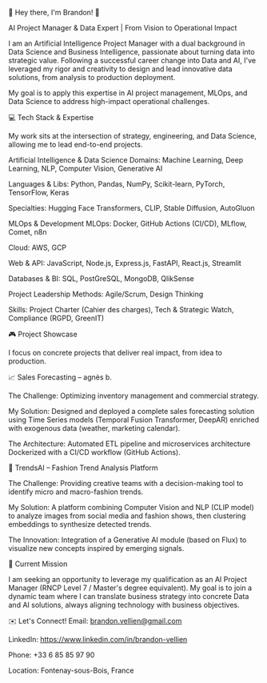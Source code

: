👋 Hey there, I'm Brandon! 🚀

AI Project Manager & Data Expert | From Vision to Operational Impact

I am an Artificial Intelligence Project Manager with a dual background in Data Science and Business Intelligence, passionate about turning data into strategic value. Following a successful career change into Data and AI, I've leveraged my rigor and creativity to design and lead innovative data solutions, from analysis to production deployment.

My goal is to apply this expertise in AI project management, MLOps, and Data Science to address high-impact operational challenges.

💻 Tech Stack & Expertise

My work sits at the intersection of strategy, engineering, and Data Science, allowing me to lead end-to-end projects.

Artificial Intelligence & Data Science
Domains: Machine Learning, Deep Learning, NLP, Computer Vision, Generative AI

Languages & Libs: Python, Pandas, NumPy, Scikit-learn, PyTorch, TensorFlow, Keras

Specialties: Hugging Face Transformers, CLIP, Stable Diffusion, AutoGluon

MLOps & Development
MLOps: Docker, GitHub Actions (CI/CD), MLflow, Comet, n8n

Cloud: AWS, GCP

Web & API: JavaScript, Node.js, Express.js, FastAPI, React.js, Streamlit

Databases & BI: SQL, PostGreSQL, MongoDB, QlikSense

Project Leadership
Methods: Agile/Scrum, Design Thinking

Skills: Project Charter (Cahier des charges), Tech & Strategic Watch, Compliance (RGPD, GreenIT)

🎮 Project Showcase

I focus on concrete projects that deliver real impact, from idea to production.

📈 Sales Forecasting – agnès b.

The Challenge: Optimizing inventory management and commercial strategy.

My Solution: Designed and deployed a complete sales forecasting solution using Time Series models (Temporal Fusion Transformer, DeepAR) enriched with exogenous data (weather, marketing calendar).

The Architecture: Automated ETL pipeline and microservices architecture Dockerized with a CI/CD workflow (GitHub Actions).

👗 TrendsAI – Fashion Trend Analysis Platform

The Challenge: Providing creative teams with a decision-making tool to identify micro and macro-fashion trends.

My Solution: A platform combining Computer Vision and NLP (CLIP model) to analyze images from social media and fashion shows, then clustering embeddings to synthesize detected trends.

The Innovation: Integration of a Generative AI module (based on Flux) to visualize new concepts inspired by emerging signals.

🌱 Current Mission

I am seeking an opportunity to leverage my qualification as an AI Project Manager (RNCP Level 7 / Master's degree equivalent). My goal is to join a dynamic team where I can translate business strategy into concrete Data and AI solutions, always aligning technology with business objectives.

✉️ Let's Connect!
Email: brandon.vellien@gmail.com

LinkedIn: https://www.linkedin.com/in/brandon-vellien

Phone: +33 6 85 85 97 90

Location: Fontenay-sous-Bois, France

